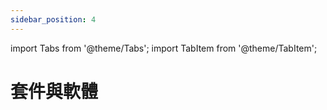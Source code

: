 ```yaml
---
sidebar_position: 4
---
```


import Tabs from '@theme/Tabs';
import TabItem from '@theme/TabItem';

# 套件與軟體





